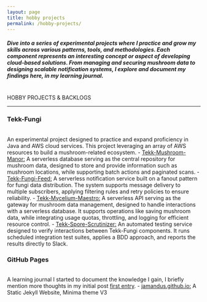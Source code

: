 ```yaml
---
layout: page
title: hobby projects
permalink: /hobby-projects/
---
```

<h5>Dive into a series of experimental projects where I practice and grow my skills across various patterns, tools, and methodologies. 
Each component represents an interesting concept or aspect of developing cloud-based solutions.
From managing and securing mushroom data to designing scalable notification systems, I explore and document my findings here, in my learning journal.</h5>

<br/>HOBBY PROJECTS & BACKLOGS
_________________________________________________________________________________________________________________________________________________________________________________________________________________________________________________________________________________________________
<h3>Tekk-Fungi</h3>
<br/>An experimental project designed to practice and expand proficiency in Java and AWS cloud services. 
This project leveraging an array of AWS resources to build a mushroom-related ecosystem.
- <a href="https://github.com/jamandus/tekk-mushroom-manor" class="static-link">Tekk-Mushroom-Manor:</a> A serverless database serving as the central repository for mushroom data, designed to store and provide information such as mushroom locations, while supporting batch actions and paginated scans.
- <a href="https://github.com/jamandus/tekk-fungi-feed" class="static-link">Tekk-Fungi-Feed:</a> A serverless notification service built on a fanout pattern for fungi data distribution. The system supports message delivery to multiple subscribers, applying filtering rules and retry policies to ensure reliability.
- <a href="https://github.com/jamandus/tekk-mycelium-maestro" class="static-link">Tekk-Mycelium-Maestro:</a> A serverless API serving as the gateway for mushroom data management, designed to handle interactions with a serverless database. It supports operations like saving mushroom data, while integrating usage quotas, throttling, and logging for efficient resource control.
- <a href="https://github.com/jamandus/tekk-spore-scrutinizer" class="static-link">Tekk-Spore-Scrutinizer:</a> An automated testing service designed to verify interactions between Tekk-Fungi components. It runs scheduled integration test suites, applies a BDD approach, and reports the results directly to Slack.
<h3>GitHub Pages</h3>
<br/>A learning journal I started to document the knowledge I gain, I briefly mention more thoughts in my initial post <a href="https://jamandus.github.io/2024/08/01/first-entry" class="static-link">first entry</a>.
- <a href="https://jamandus.github.io/" class="static-link">jamandus.github.io:</a> A Static Jekyll Website, Minima theme V3
<br/>
<br/>